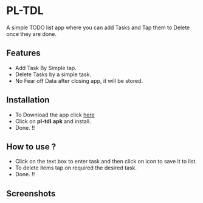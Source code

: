 
# PL-TDL
A simple TODO list app where you can add Tasks and Tap them to Delete once they are done.

## Features 
- Add Task By Simple tap.
- Delete Tasks by a simple task.
- No Fear off Data after closing app, it will be stored.

##  Installation
- To Download the app click  [here]()
- Click on **pl-tdl.apk** and install.
- Done. !! 

## How to use ?
- Click on the text box to enter task and then click on icon to save it to list.
- To delete items tap on required the desired task.
- Done. !!
## Screenshots
